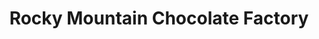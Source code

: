 ---
title: "Rocky Mountain Chocolate Factory"
url: /durango/rocky-mountain-chocolate-factory/
shop: Süßwaren
---